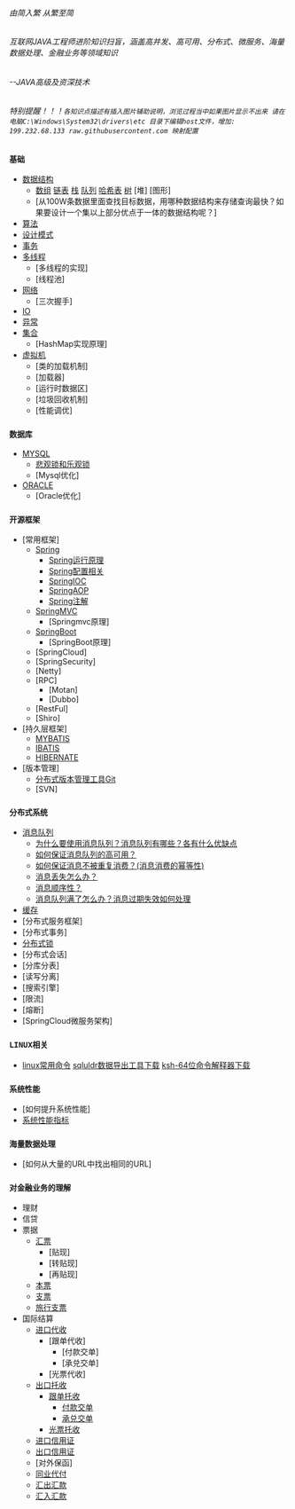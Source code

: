 ###### 由简入繁 从繁至简 
###### 互联网JAVA工程师进阶知识扫盲，涵盖高并发、高可用、分布式、微服务、海量数据处理、金融业务等领域知识 
###### --JAVA高级及资深技术
###### 特别提醒！！！`各知识点描述有插入图片辅助说明，浏览过程当中如果图片显示不出来 请在电脑C:\Windows\System32\drivers\etc 目录下编辑host文件，增加: 199.232.68.133 raw.githubusercontent.com 映射配置`

### `基础`
- [数据结构](./doc/数据结构.md)
    - [数组](./doc/数组.md)  [链表](./doc/链表.md)  [栈](./doc/stack.md)  [队列](./doc/queue.md)  [哈希表](./doc/hash.md)  [树](./doc/tree.md)  [堆]   [图形]
    - [从100W条数据里面查找目标数据，用哪种数据结构来存储查询最快？如果要设计一个集以上部分优点于一体的数据结构呢？]
- [算法](./doc/算法.md)
- [设计模式](./doc/设计模式.md)
- [事务](./doc/事务.md)
- [多线程](./doc/多线程.md)
    - [多线程的实现]
    - [线程池]
- [网络](./doc/网络.md)
    - [三次握手]
- [IO](./doc/IO.md)
- [异常](./doc/异常.md)
- [集合](./doc/Java基础及集合.md)
    - [HashMap实现原理]
- [虚拟机](./doc/jvm.md)
    - [类的加载机制]
    - [加载器]
    - [运行时数据区]
    - [垃圾回收机制]
    - [性能调优]
### `数据库`
- [MYSQL](./doc/mysql.md)
    - [悲观锁和乐观锁](./doc/消息队列.md)
    - [Mysql优化]
- [ORACLE](./doc/oracle.md)
     - [Oracle优化]
### `开源框架`
- [常用框架]
    - [Spring](./doc/Spring.md)
        - [Spring运行原理](./doc/SpringPrinciple.md)
        - [Spring配置相关](./doc/SpringSet.md)
        - [SpringIOC](./doc/SpringIOC.md)
        - [SpringAOP](./doc/SpringAOP.md)
        - [Spring注解](./doc/SpringAutware.md)
    - [SpringMVC](./doc/SpringMVC.md)
        - [Springmvc原理]
    - [SpringBoot](./doc/SpringBoot.md)
        - [SpringBoot原理]
    - [SpringCloud]
    - [SpringSecurity]
    - [Netty]
    - [RPC]
        - [Motan]
        - [Dubbo]
    - [RestFul]
    - [Shiro]
- [持久层框架]
    - [MYBATIS](./doc/MyBatis.md)
    - [IBATIS](./doc/IBatis.md)
    - [HIBERNATE](./doc/Hibernate.md)
- [版本管理]
    - [分布式版本管理工具Git](./doc/git.md)
    - [SVN]
### `分布式系统`
- [消息队列](./doc/消息队列.md)
    - [为什么要使用消息队列？消息队列有哪些？各有什么优缺点](./doc/消息队列.md)
    - [如何保证消息队列的高可用？](./doc/MQ集群.md)
    - [如何保证消息不被重复消费？(消息消费的幂等性)](./doc/消息幂等性.md)
    - [消息丢失怎么办？](./doc/消息丢失.md)
    - [消息顺序性？](./doc/消息消费顺序.md)
    - [消息队列满了怎么办？消息过期失效如何处理](./doc/消息过期失效.md)
- [缓存](./doc/缓存.md)
- [分布式服务框架]
- [分布式事务]
- [分布式锁](./doc/分布式锁.md)
- [分布式会话]
- [分库分表]
- [读写分离]
- [搜索引擎]
- [限流]
- [熔断]
- [SpringCloud微服务架构]

### `LINUX相关`
- [linux常用命令](./doc/linux.md)  [sqluldr数据导出工具下载](./doc/sqluldr.zip)  [ksh-64位命令解释器下载](./doc/ksh-20120801-37.el6_9.x86_64.rpm)
### `系统性能`
- [如何提升系统性能]
- [系统性能指标](./doc/性能测试指标.md)
### `海量数据处理`
- [如何从大量的URL中找出相同的URL]
### `对金融业务的理解`
- 理财
- 信贷
- 票据
    - [汇票](./doc/BillOfExchange.md)
        - [贴现]
        - [转贴现]
        - [再贴现]
    - [本票](./doc/PromissoryNotes.md)
    - [支票](./doc/cheque.md)
    - [旅行支票](./doc/TravelerCheque.md)
- 国际结算
    - [进口代收](./doc/ImportCollection.md)
        - [跟单代收]
            - [付款交单]
            - [承兑交单]
        - [光票代收]
    - [出口托收](./doc/ExportCollection.md)
        - [跟单托收](./doc/OutwardCollection.md)
            - [付款交单](./doc/DocumentsAgainstPayment.md)
            - [承兑交单](./doc/DocumentsAgainstAcceptance.md)
        - [光票托收](./doc/CleanCollection.md)
    - [进口信用证](./doc/ImportCredit.md)
    - [出口信用证](./doc/ExportCredit.md)
    - [对外保函]
    - [同业代付](./doc/BankRefinance.md)
    - [汇出汇款](./doc/OutwardRemittance.md)
    - [汇入汇款](./doc/InwardRemittance.md)
